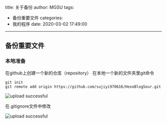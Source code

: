 title: 关于备份
author: MGSU
tags:
  - 备份重要文件
categories:
  - 我的程序
date: 2020-03-02 17:49:00
---
## 备份重要文件

### 本地准备

在github上创建一个新的仓库（repository） 在本地一个新的文件夹里git命令
```
git init
git remote add origin https://github.com/sujiyi970616/HexoBlogSour.git
```

![upload successful](/images/pasted-17.png)

在.gitignore文件中修改


![upload successful](/images/pasted-18.png)

